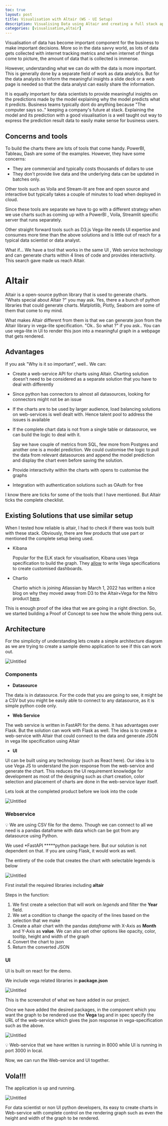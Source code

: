 ```yaml
---
toc: true
layout: post
title: Visualisation with Altair (WS - UI Setup)
description: Visualising Data using Altair and creating a full stack application (Web service UI setup)
categories: [visualisation,altair]
---
```


Visualisation of data has become important component for the business to make important decisions. More so in the data savvy world, as lots of data gets collected with internet tracking metrics and when internet of things come to picture, the amount of data that is collected is immense. 

However, understanding what we can do with the data is more important. This is generally done by a separate field of work as data analytics. But for the data analysts to inform the meaningful insights a slide deck or a web page is needed so that the data analyst can easily share the information.

It is equally important for data scientists to provide meaningful insights on the predictions made by the model explaining why the model predicts what it predicts. Business teams typically dont do anything because "The computer says so.." keeping a company's future at stack. Explaining the model and its prediction with a good visualisation is a well taught out way to express the prediction result data to easily make sense for business users.

## Concerns and tools

To build the charts there are lots of tools that come handy. PowerBI, Tableau, Dash are some of the examples. However, they have some concerns:

- They are commercial and typically costs thousands of dollars to use
- They don't provide live data and the underlying data can be updated in batches only.

Other tools such as Voila and Stream-lit are free and open source and interactive but typically takes a couple of minutes to load when deployed in cloud.

Since these tools are separate we have to go with a different strategy when we use charts such as coming up with a PowerBI , Voila,  Streamlit specific server that runs separately.

Other straight forward tools such as D3.js Vega-lite needs UI expertise and consumes more time than the above solutions and is little out of reach for a typical data scientist or data analyst.

What if... We have a tool that works in the same UI , Web service technology and can generate charts within 4 lines of code and provides interactivity. This search gave made us  reach Altair. 

# Altair

Altair is a open-source python library that is used to generate charts. "Whats special about Altair ?" you may ask. Yes, there a a bunch of python libraries that could generate charts. Matplotlib, Plotly, Seaborn are some of them that come to my mind. 

What makes Altair different from them is that we can generate json from the Altair library in vega-lite specification. "Ok.. So what ?" if you ask.. You can use vega-lite in UI to render this json into a meaningful graph in a webpage that gets rendered.

## Advantages

If you ask "Why is it so important", well.. We can:

- Create a web-service API for charts using Altair. Charting solution doesn't need to be considered as a separate solution that you have to deal with differently
- Since python has connectors to almost all datasources, looking for connectors might not be an issue
- If the charts are to be used by larger audience, load balancing solutions on web-services is well dealt with. Hence talent pool to address the issues is available
- If the complete chart data is not from a single table or datasource, we can build the logic to deal with it.
    
    Say we have couple of metrics from SQL, few more from Postgres and another one is a model prediction. We could customise the logic to pull the data from relevant datasources and append the model prediction and display the chart even before saving the solution.
    
- Provide interactivity within the charts with opens to customise the graphs
- Integration with authentication solutions such as OAuth for free

I know there are ticks for some of the tools that I have mentioned. But Altair ticks the complete checklist.

## Existing Solutions that use similar setup

When I tested how reliable is altair, I had to check if there was tools built with these stack. Obviously, there are few products that use part or mentioned the complete setup being used.

- Kibana
    
    Popular for the ELK stack for visualisation, Kibana uses Vega specification to build the graph. They [allow](https://www.elastic.co/guide/en/kibana/current/vega.html) to write Vega specifications to create customised dashboards.
    
- Chartio
    
    Chartio which is joining Atlassian by March 1, 2022 has written a nice blog on why they moved away from D3 to the Altair+Vega for the Nitro product [here](https://chartio.com/blog/the-best-charts-for-our-customers-why-chartio-chose-vega/).
    

This is enough proof of the idea that we are going in a right direction. So, we started building a Proof of Concept to see how the whole thing pens out.

## Architecture

For the simplicity of understanding lets create a simple architecture diagram as we are trying to create a sample demo application to see if this can work out.

![Untitled](..\img\posts\2021-12-15-altair-vis\Untitled.png)

### Components

- **Datasource**

The data is in datasource. For the code that you are going to see, it might be a CSV but you might be easily able to connect to any datasource, as it is simple python code only.

- **Web Service**

The web service is written in FastAPI for the demo. It has advantages over Flask. But the solution can work with Flask as well. The idea is to create a web-service with Altair that could connect to the data and generate JSON in vega lite specification using Altair

- **UI**

UI can be built using any technology (such as React here). Our idea is to use Vega JS to understand the json response from the web-service and generate the chart. This reduces the UI requirement knowledge for development as most of the designing such as chart creation, color selection and placement of charts are done in the web-service layer itself.

Lets look at the completed product before we look into the code

![Untitled](..\img\posts\2021-12-15-altair-vis\untitled.gif)

### Webservice

<aside>
💡 We are using CSV file for the demo. Though we can connect to all we need is a pandas dataframe with data which can be got from any datasource using Python.

</aside>

We used *FastAPI *****python package here. But our solution is not dependent on that. If you are using Flask, it would work as well.

The entirety of the code that creates the chart with selectable legends is below 

![Untitled](..\img\posts\2021-12-15-altair-vis\Untitled%202.png)

First install the required libraries including **altair**

Steps in the function:

1. We first create a selection that will work on *legends* and filter the **Year** field.
2. We set a condition to change the opacity of the lines based on the selection that we make
3. Create a altair chart with the pandas *dataframe* with X-Axis as **Month** and Y-Axis as **value**. We can also set other options like opacity, color, tooltip, height and width of the graph
4. Convert the chart to json
5. Return the converted JSON

### UI

UI is built on react for the demo. 

We include vega related libraries in **package.json**

![Untitled](..\img\posts\2021-12-15-altair-vis\Untitled%203.png)

This is the screenshot of what we have added in our project.

Once we have added the desired packages, in the component which you want the graph to be rendered use the **Vega** tag and in spec specify the URL of the web-service which gives the json response in vega-specification such as the above.

![Untitled](..\img\posts\2021-12-15-altair-vis\Untitled%204.png)

<aside>
💡 Web-service that we have written is running in 8000 while UI is running in port 3000 in local.

</aside>

Now, we can run the Web-service and UI together.

## Vola!!!

The application is up and running.

![Untitled](..\img\posts\2021-12-15-altair-vis\Untitled%205.png)

For data scientist or non UI python developers, its easy to create charts in Web-service with complete control on the rendering graph such as  even the height and width of the graph to be rendered.